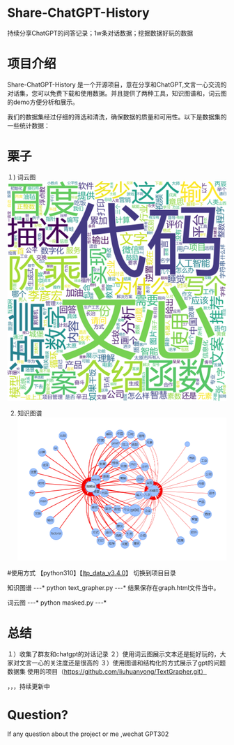 # Share-ChatGPT-History
持续分享ChatGPT的问答记录；1w条对话数据；挖掘数据好玩的数据


# 项目介绍
Share-ChatGPT-History 是一个开源项目，意在分享和ChatGPT,文言一心交流的对话集，您可以免费下载和使用数据。并且提供了两种工具，知识图谱和，词云图的demo方便分析和展示。

我们的数据集经过仔细的筛选和清洗，确保数据的质量和可用性。以下是数据集的一些统计数据：



# 栗子
１) 词云图　
![image](https://github.com/onexixi/share-chatgpt-history/blob/master/image/wordcloud.png)


2) 知识图谱　
![image](https://github.com/onexixi/share-chatgpt-history/blob/master/image/know.png)


#使用方式
【python310】【[ltp_data_v3.4.0](ltp_data_v3.4.0)】
切换到项目目录

知识图谱
---*
python text_grapher.py
---*
结果保存在graph.html文件当中。　　

词云图
---*
python masked.py
---*


# 总结
１）收集了群友和chatgpt的对话记录
２）使用词云图展示文本还是挺好玩的，大家对文言一心的关注度还是很高的
３）使用图谱和结构化的方式展示了gpt的问题数据集 使用的项目（https://github.com/liuhuanyong/TextGrapher.git）

，，，持续更新中

# Question?
 If any question about the project or me ,wechat GPT302
